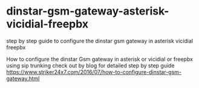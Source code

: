 # dinstar-gsm-gateway-asterisk-vicidial-freepbx
step by step guide to configure the dinstar gsm gateway in asterisk vicidial freepbx 

How to configure the dinstar Gsm gateway in asterisk or vicidial or freepbx using sip trunking
check out by blog for detailed step by step guide
<br>
https://www.striker24x7.com/2016/07/how-to-configure-dinstar-gsm-gateway.html
